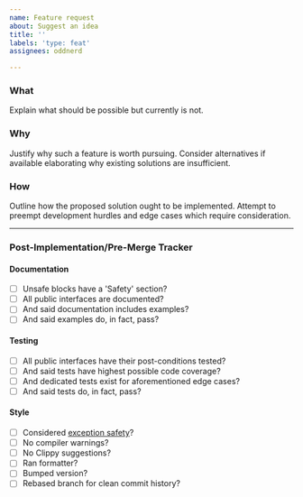 ```yaml
---
name: Feature request
about: Suggest an idea
title: ''
labels: 'type: feat'
assignees: oddnerd

---
```


### What

Explain what should be possible but currently is not.

### Why

Justify why such a feature is worth pursuing. Consider alternatives if available elaborating why existing solutions are insufficient.

### How

Outline how the proposed solution ought to be implemented. Attempt to preempt development hurdles and edge cases which require consideration.

---

### Post-Implementation/Pre-Merge Tracker

#### Documentation

- [ ] Unsafe blocks have a 'Safety' section?
- [ ] All public interfaces are documented?
- [ ] And said documentation includes examples?
- [ ] And said examples do, in fact, pass?

#### Testing

- [ ] All public interfaces have their post-conditions tested?
- [ ] And said tests have highest possible code coverage?
- [ ] And dedicated tests exist for aforementioned edge cases?
- [ ] And said tests do, in fact, pass?

#### Style

- [ ] Considered [exception safety](https://doc.rust-lang.org/nomicon/exception-safety.html)?
- [ ] No compiler warnings?
- [ ] No Clippy suggestions?
- [ ] Ran formatter?
- [ ] Bumped version?
- [ ] Rebased branch for clean commit history?

